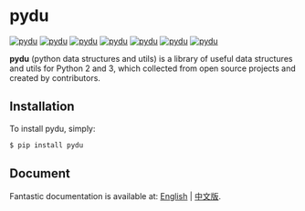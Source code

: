 # pydu

[![pydu](https://img.shields.io/pypi/v/pydu.svg)](https://pypi.python.org/pypi/pydu)
[![pydu](https://img.shields.io/pypi/l/pydu.svg)](https://pypi.python.org/pypi/pydu)
[![pydu](https://img.shields.io/pypi/pyversions/pydu.svg)](https://pypi.python.org/pypi/pydu)
[![pydu](https://img.shields.io/travis/flaggo/pydu/master.svg?label=Linux)](https://travis-ci.org/flaggo/pydu)
[![pydu](https://img.shields.io/appveyor/ci/flaggo/pydu/master.svg?label=Windows)](https://ci.appveyor.com/project/flaggo/pydu)
[![pydu](https://codecov.io/github/flaggo/pydu/coverage.svg?branch=master)](https://codecov.io/github/flaggo/pydu)
[![pydu](https://img.shields.io/github/contributors/flaggo/pydu.svg)](https://github.com/flaggo/pydu/graphs/contributors)

**pydu** (python data structures and utils) is a library of useful data structures and utils
for Python 2 and 3, which collected from open source projects and created by contributors.


## Installation

To install pydu, simply:

```bash
$ pip install pydu
```

## Document

Fantastic documentation is available at: [English](https://flaggo.github.io/pydu/) | [中文版](https://flaggo.github.io/pydu/#/zh-cn/).
